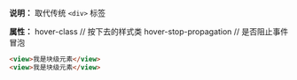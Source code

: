 **说明：** 取代传统 `<div>` 标签

**属性：**
  hover-class  // 按下去的样式类
  hover-stop-propagation  // 是否阻止事件冒泡

```html
<view>我是块级元素</view>
<view>我是块级元素</view>
```